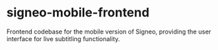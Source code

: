 # signeo-mobile-frontend
Frontend codebase for the mobile version of Signeo, providing the user interface for live subtitling functionality.
